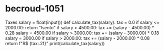 # becroud-1051
Taxes
salary = float(input())
def calculate_tax(salary):
    tax = 0.0
    if salary <= 2000.00:
        return "Isento"
    if salary > 4500.00:
        tax += (salary - 4500.00) * 0.28
        salary = 4500.00
    if salary > 3000.00:
        tax += (salary - 3000.00) * 0.18
        salary = 3000.00
    if salary > 2000.00:
        tax += (salary - 2000.00) * 0.08
    return f"R$ {tax:.2f}"
print(calculate_tax(salary))
